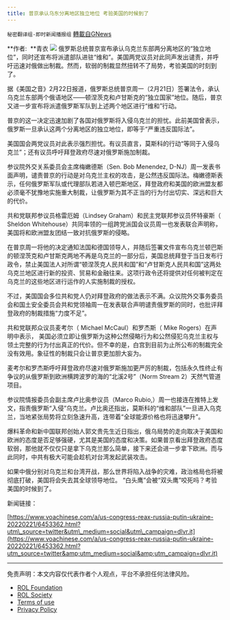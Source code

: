 ```yaml
---
title: 普京承认乌东分离地区独立地位 考验美国的时候到了
---
```

`秘密翻译组-即时新闻播报组` [轉載自GNews](https://gnews.org/zh-hans/2046946/)

**作者:  **青衣
![](https://assets.gnews.org/wp-content/uploads/2022/02/3-72.jpg)
俄罗斯总统普京宣布承认乌克兰东部两分离地区的“独立地位”，同时还宣布将派遣部队进驻“维和”。美国两党议员对此同声发出谴责，并呼吁迅速对俄做出制裁。然而，软弱的制裁显然扭转不了局势，考验美国的时刻到了。

据《美国之音》2月22日报道，俄罗斯总统普京周一（2月21日）签署法令，承认乌克兰东部两个俄语地区——顿涅茨克和卢甘斯克的“独立国家”地位。随后，普京又进一步宣布将派遣俄罗斯军队到上述两个地区进行“维和”行动。

普京的这一决定迅速加剧了各国对俄罗斯将入侵乌克兰的担忧。此前美国曾表示，俄罗斯一旦承认这两个分离地区的独立地位，即等于“严重违反国际法”。

美国国会两党议员对此表示强烈担忧。有议员直言，莫斯科的行动“等同于入侵乌克兰”；还有议员呼吁拜登政府尽速对俄罗斯施加制裁。

参议院外交关系委员会主席梅嫩德斯（Sen. Bob Menendez, D-NJ）周一发表书面声明，谴责普京的行动是对乌克兰主权的攻击，是公然违反国际法。梅嫩德斯表示，任何俄罗斯军队或代理部队若进入顿巴斯地区，拜登政府和美国的欧洲盟友都必须毫不犹豫地实施重大制裁，让俄罗斯为其不正当的行为付出切实、深远和巨大的代价。

共和党联邦参议员格雷厄姆（Lindsey Graham）和民主党联邦参议员怀特豪斯（ Sheldon Whitehouse）共同率领的一组跨党派国会议员周一也发表联合声明称，美国将和欧洲盟友团结一致对抗俄罗斯的侵略。

在普京周一将他的决定通知法国和德国领导人，并随后签署文件宣布乌克兰顿巴斯的顿涅茨克和卢甘斯克两地不再是乌克兰的一部分后，美国总统拜登于当日发布行政令，禁止美国法人对所谓“顿涅茨克人民共和国”和“卢甘斯克人民共和国”这两处乌克兰地区进行新的投资、贸易和金融往来。这项行政令还将提供对任何被判定在乌克兰的这些地区进行运作的人实施制裁的授权。

不过，美国国会多位共和党人仍对拜登政府的做法表示不满。众议院外交事务委员会和国土安全委员会共和党领袖周一在发表联合声明谴责俄罗斯的同时，也批评拜登政府的制裁措施“力度不足”。

共和党联邦众议员麦考尔（ Michael McCaul）和罗杰斯（ Mike Rogers）在声明中表示， 美国必须立即让俄罗斯为这种公然侵略行为和公然侵犯乌克兰主权与领土完整的行为付出真正的代价。但不幸的是，白宫到目前为止所公布的制裁完全没有效用。象征性的制裁只会让普京更加胆大妄为。

麦考尔和罗杰斯呼吁拜登政府尽速对俄罗斯施加更严厉的制裁，包括永久性终止有争议的从俄罗斯到欧洲横跨波罗的海的“北溪2号”（Norm Stream 2）天然气管道项目。

参议院情报委员会副主席卢比奥参议员（Marco Rubio,）周一也接连在推特上发文，指责俄罗斯“入侵”乌克兰。卢比奥还指出，莫斯科的“维和部队”一旦进入乌克兰，当地紧张局势将立刻急速升高，连带着“全球能源价格也将迅速攀升”。

爆料革命和新中国联邦创始人郭文贵先生近日指出，俄乌局势的走向取决于美国和欧洲的态度是否足够强硬，尤其是美国的态度和决策。如果普京看出拜登政府态度软弱，那他就不仅仅只是拿下乌克兰那么简单，接下来还会进一步拿下欧洲。而与此同时，中共有极大可能会趁机对台湾发起武装攻击。

如果中俄分别对乌克兰和台湾开战，那么世界将陷入战争的灾难，政治格局也将被彻底打破，美国将会失去其全球领导地位。 “白头鹰”会被“双头鹰”咬死吗？考验美国的时候到了。

新闻链接：

[https://www.voachinese.com/a/us-congress-reax-russia-putin-ukraine-20220221/6453362.html?utm\_source=twitter&utm\_medium=social&utm\_campaign=dlvr.it](https://www.voachinese.com/a/us-congress-reax-russia-putin-ukraine-20220221/6453362.html?utm_source=twitter&amp;utm_medium=social&amp;utm_campaign=dlvr.it)

* * *

 

免责声明：本文内容仅代表作者个人观点，平台不承担任何法律风险。

- [ROL Foundation](https://rolfoundation.org/)
- [ROL Society](https://rolsociety.org/)
- [Terms of use](https://gnews.org/terms-of-use-3/)
- [Privacy Policy](https://gnews.org/privacy-policy/)
